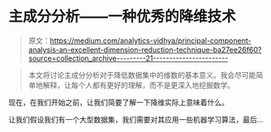# 主成分分析——一种优秀的降维技术

> 原文：<https://medium.com/analytics-vidhya/principal-component-analysis-an-excellent-dimension-reduction-technique-ba27ee26f60?source=collection_archive---------21----------------------->

> 本文将讨论主成分分析对于降低数据集中的维数的基本意义。我会尽可能简单地解释，让每个人都有更好的理解，而不是更深入地挖掘数学。

现在，在我们开始之前，让我们简要了解一下降维实际上意味着什么。

让我们假设我们有一个大型数据集，我们需要对其应用一些机器学习算法，最后…